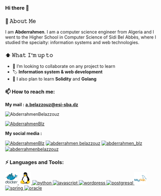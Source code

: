 ### Hi there 👋

### 📖 𝙰𝚋𝚘𝚞𝚝 𝙼𝚎
I am **Abderrahmen**. I am a computer science engineer from Algeria and I went to the Higher School in Computer Science of Sidi Bel Abbès, where I studied the specialty: information systems and web technologies.

### ⬆ 𝚆𝚑𝚊𝚝 𝙸'𝚖 𝚞𝚙 𝚝𝚘

<!-- - 🔭 I’m currently working on **Spring Boot Web App** -->
- 👯 I’m looking to collaborate on any project to learn
- 🏷 **Information system & web development**
- 🧿 I also plan to learn **Solidity** and **Golang**


### 📫 How to reach me:

**My mail :** **a.belazzouz@esi-sba.dz**

<p align="left"> <img src="https://komarev.com/ghpvc/?username=AbderrahmenBelazzouz&label=Profile%20views&color=EE3712&style=flat" alt="AbderrahmenBelazzouz" /> </p>

<p align="left"> <a href="https://twitter.com/AbderrahmenBlz" target="blank"><img src="https://img.shields.io/twitter/follow/AbderrahmenBlz?logo=twitter&style=for-the-badge" alt="AbderrahmenBlz" /> </a> </p>

**My social media :**

<p align="left">
<a href="https://twitter.com/AbderrahmenBlz" target="blank"><img align="center" src="https://raw.githubusercontent.com/rahuldkjain/github-profile-readme-generator/master/src/images/icons/Social/twitter.svg" alt="AbderrahmenBlz" height="30" width="40" /></a>
<a href="https://linkedin.com/in/abderrahmenbelazzouz" target="blank"><img align="center" src="https://raw.githubusercontent.com/rahuldkjain/github-profile-readme-generator/master/src/images/icons/Social/linked-in-alt.svg" alt="abderrahmen belazzouz" height="30" width="40" /></a>
<a href="https://instagram.com/abderrahmen_blz" target="blank"><img align="center" src="https://raw.githubusercontent.com/rahuldkjain/github-profile-readme-generator/master/src/images/icons/Social/instagram.svg" alt="abderrahmen_blz" height="30" width="40" /></a>
<!--  <a href="https://dev.to/abderrahmenbelazzouz" target="blank"><img align="center" src="https://cdn.jsdelivr.net/npm/simple-icons@3.0.1/icons/dev-dot-to.svg" alt="abderrahmenbelazzouz" height="30" width="40" /></a> -->
<a href="https://www.facebook.com/abderrahmenbelazzouz/" target="blank"><img align="center" src="https://raw.githubusercontent.com/rahuldkjain/github-profile-readme-generator/master/src/images/icons/Social/facebook.svg" alt="abderrahmenbelazzouz" height="30" width="40" /></a>
</p>

### ⚡ Languages and Tools:

<p align="left"> <a href="https://www.docker.com/" target="_blank"> <img src="https://raw.githubusercontent.com/devicons/devicon/master/icons/docker/docker-original-wordmark.svg" alt="docker" width="40" height="40"/> </a> <a href="https://www.linux.org/" target="_blank"> <img src="https://raw.githubusercontent.com/devicons/devicon/master/icons/linux/linux-original.svg" alt="linux" width="40" height="40"/> </a> <a href="https://python.org/" target="_blank"> <img src="https://www.vectorlogo.zone/logos/python/python-icon.svg" alt="python" width="40" height="40"/> </a> <a href="https://javascript.com/" target="_blank"> <img src="https://www.vectorlogo.zone/logos/javascript/javascript-icon.svg" alt="javascript" width="40" height="40"/> </a> <a href="https://wordpress.org/" target="_blank"> <img src="https://www.vectorlogo.zone/logos/wordpress/wordpress-icon.svg" alt="wordpress" width="40" height="40"/> </a> <a href="https://postgresql.org/" target="_blank"> <img src="https://www.vectorlogo.zone/logos/postgresql/postgresql-icon.svg" alt="postgresql" width="40" height="40"/> </a>  <a href="https://www.mysql.com/" target="_blank"> <img src="https://raw.githubusercontent.com/devicons/devicon/master/icons/mysql/mysql-original-wordmark.svg" alt="mysql" width="40" height="40"/> </a> <a href="https://spring.io/" target="_blank"> <img src="https://www.vectorlogo.zone/logos/springio/springio-icon.svg" alt="spring" width="40" height="40"/> </a>  <a href="https://oracle.io/" target="_blank"> <img src="https://www.vectorlogo.zone/logos/oracle/oracle-icon.svg" alt="oracle" width="40" height="40"/> </a> </p>
